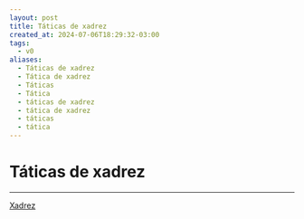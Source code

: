 ```yaml
---
layout: post
title: Táticas de xadrez
created_at: 2024-07-06T18:29:32-03:00
tags:
  - v0
aliases:
  - Táticas de xadrez
  - Tática de xadrez
  - Táticas
  - Tática
  - táticas de xadrez
  - tática de xadrez
  - táticas
  - tática
---
```

# Táticas de xadrez
----

[Xadrez](api/2024/07/2024-07-06-Xadrez.md)